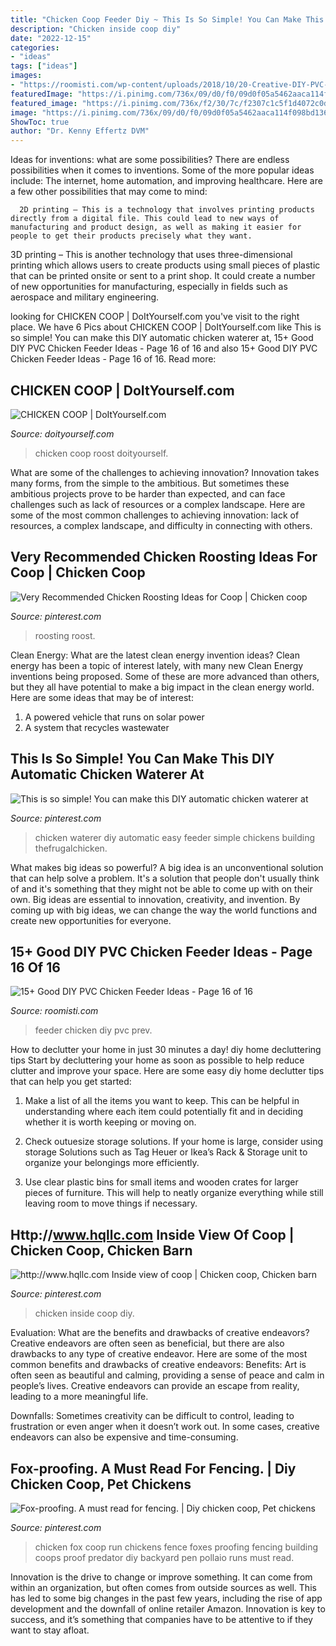 ```yaml
---
title: "Chicken Coop Feeder Diy ~ This Is So Simple! You Can Make This Diy Automatic Chicken Waterer At"
description: "Chicken inside coop diy"
date: "2022-12-15"
categories:
- "ideas"
tags: ["ideas"]
images:
- "https://roomisti.com/wp-content/uploads/2018/10/20-Creative-DIY-PVC-Chicken-Feeder-Ideas-16.jpg"
featuredImage: "https://i.pinimg.com/736x/09/d0/f0/09d0f05a5462aaca114f098bd136ba7c.jpg"
featured_image: "https://i.pinimg.com/736x/f2/30/7c/f2307c1c5f1d4072c0dfd62e2488d385.jpg"
image: "https://i.pinimg.com/736x/09/d0/f0/09d0f05a5462aaca114f098bd136ba7c.jpg"
ShowToc: true
author: "Dr. Kenny Effertz DVM"
---
```



Ideas for inventions: what are some possibilities?
There are endless possibilities when it comes to inventions. Some of the more popular ideas include:
The internet, home automation, and improving healthcare. Here are a few other possibilities that may come to mind: 

      2D printing – This is a technology that involves printing products directly from a digital file. This could lead to new ways of manufacturing and product design, as well as making it easier for people to get their products precisely what they want.
3D printing – This is another technology that uses three-dimensional printing which allows users to create products using small pieces of plastic that can be printed onsite or sent to a print shop. It could create a number of new opportunities for manufacturing, especially in fields such as aerospace and military engineering.

	

		
looking for CHICKEN COOP | DoItYourself.com you've visit to the right place. We have 6 Pics about CHICKEN COOP | DoItYourself.com like This is so simple! You can make this DIY automatic chicken waterer at, 15+ Good DIY PVC Chicken Feeder Ideas - Page 16 of 16 and also 15+ Good DIY PVC Chicken Feeder Ideas - Page 16 of 16. Read more:
		
    
## CHICKEN COOP | DoItYourself.com

<img loading=lazy src="https://www.doityourself.com/images/did_it_myself/52753/059E9451-42A4-423E-86F7-0AB04CCC6249_1528669861.jpeg" onerror="this.onerror=null;this.src='https://tse3.mm.bing.net/th?id=OIP._HA6LeCBfX77nXP3irwd4QHaJ4&amp;pid=15.1';" alt="CHICKEN COOP | DoItYourself.com">

_Source: doityourself.com_

>chicken coop roost doityourself. 

	

What are some of the challenges to achieving innovation?
Innovation takes many forms, from the simple to the ambitious. But sometimes these ambitious projects prove to be harder than expected, and can face challenges such as lack of resources or a complex landscape. Here are some of the most common challenges to achieving innovation: lack of resources, a complex landscape, and difficulty in connecting with others.

    
## Very Recommended Chicken Roosting Ideas For Coop | Chicken Coop

<img loading=lazy src="https://i.pinimg.com/736x/d8/4a/8d/d84a8d0e55a78a426f137ce9985b1e38.jpg" onerror="this.onerror=null;this.src='https://tse4.mm.bing.net/th?id=OIP.vqEyg0TZDN6lKb7VvCeOqAHaJ4&amp;pid=15.1';" alt="Very Recommended Chicken Roosting Ideas for Coop | Chicken coop">

_Source: pinterest.com_

>roosting roost. 

	

Clean Energy: What are the latest clean energy invention ideas?
Clean energy has been a topic of interest lately, with many new Clean Energy inventions being proposed. Some of these are more advanced than others, but they all have potential to make a big impact in the clean energy world. Here are some ideas that may be of interest: 
1. A powered vehicle that runs on solar power 
2. A system that recycles wastewater 

    
## This Is So Simple! You Can Make This DIY Automatic Chicken Waterer At

<img loading=lazy src="https://i.pinimg.com/736x/09/d0/f0/09d0f05a5462aaca114f098bd136ba7c.jpg" onerror="this.onerror=null;this.src='https://tse2.mm.bing.net/th?id=OIP.qEoiEXp90-2GanHJD9aQcQHaLG&amp;pid=15.1';" alt="This is so simple! You can make this DIY automatic chicken waterer at">

_Source: pinterest.com_

>chicken waterer diy automatic easy feeder simple chickens building thefrugalchicken. 

	

What makes big ideas so powerful?
A big idea is an unconventional solution that can help solve a problem. It's a solution that people don't usually think of and it's something that they might not be able to come up with on their own. Big ideas are essential to innovation, creativity, and invention. By coming up with big ideas, we can change the way the world functions and create new opportunities for everyone.

    
## 15+ Good DIY PVC Chicken Feeder Ideas - Page 16 Of 16

<img loading=lazy src="https://roomisti.com/wp-content/uploads/2018/10/20-Creative-DIY-PVC-Chicken-Feeder-Ideas-16.jpg" onerror="this.onerror=null;this.src='https://tse1.mm.bing.net/th?id=OIP.OU-qIw003lIGFBU5ps36gwHaLH&amp;pid=15.1';" alt="15+ Good DIY PVC Chicken Feeder Ideas - Page 16 of 16">

_Source: roomisti.com_

>feeder chicken diy pvc prev. 

	

How to declutter your home in just 30 minutes a day!
diy home decluttering tips
Start by decluttering your home as soon as possible to help reduce clutter and improve your space. Here are some easy diy home declutter tips that can help you get started:

1. Make a list of all the items you want to keep. This can be helpful in understanding where each item could potentially fit and in deciding whether it is worth keeping or moving on.

2. Check outuesize storage solutions. If your home is large, consider using storage Solutions such as Tag Heuer or Ikea’s Rack & Storage unit to organize your belongings more efficiently.

3. Use clear plastic bins for small items and wooden crates for larger pieces of furniture. This will help to neatly organize everything while still leaving room to move things if necessary. 


    
## Http://www.hqllc.com Inside View Of Coop | Chicken Coop, Chicken Barn

<img loading=lazy src="https://i.pinimg.com/736x/f2/30/7c/f2307c1c5f1d4072c0dfd62e2488d385.jpg" onerror="this.onerror=null;this.src='https://tse3.mm.bing.net/th?id=OIP.vWyj9Fo3hZZQbpPrc_5bngHaJ3&amp;pid=15.1';" alt="http://www.hqllc.com Inside view of coop | Chicken coop, Chicken barn">

_Source: pinterest.com_

>chicken inside coop diy. 

	

Evaluation: What are the benefits and drawbacks of creative endeavors?
Creative endeavors are often seen as beneficial, but there are also drawbacks to any type of creative endeavor. Here are some of the most common benefits and drawbacks of creative endeavors: 
Benefits: Art is often seen as beautiful and calming, providing a sense of peace and calm in people’s lives. Creative endeavors can provide an escape from reality, leading to a more meaningful life.

Downfalls: Sometimes creativity can be difficult to control, leading to frustration or even anger when it doesn’t work out. In some cases, creative endeavors can also be expensive and time-consuming.

    
## Fox-proofing. A Must Read For Fencing. | Diy Chicken Coop, Pet Chickens

<img loading=lazy src="https://i.pinimg.com/736x/5c/86/6e/5c866e0e0126836a8d6e27462ef3298a.jpg" onerror="this.onerror=null;this.src='https://tse1.mm.bing.net/th?id=OIP.bqPfmxGMAbgK2tPsOPJzwQAAAA&amp;pid=15.1';" alt="Fox-proofing. A must read for fencing. | Diy chicken coop, Pet chickens">

_Source: pinterest.com_

>chicken fox coop run chickens fence foxes proofing fencing building coops proof predator diy backyard pen pollaio runs must read. 

	

Innovation is the drive to change or improve something. It can come from within an organization, but often comes from outside sources as well. This has led to some big changes in the past few years, including the rise of app development and the downfall of online retailer Amazon. Innovation is key to success, and it’s something that companies have to be attentive to if they want to stay afloat.

